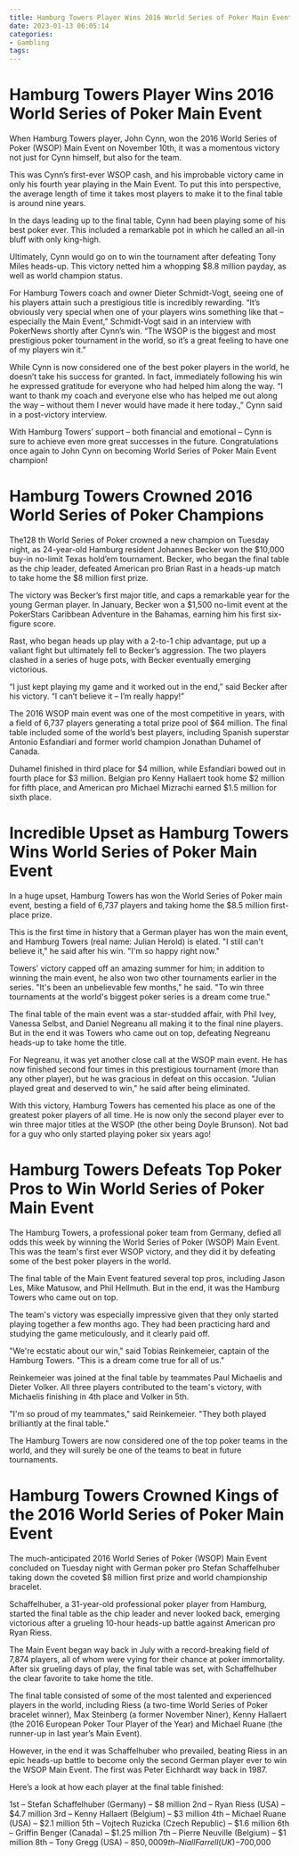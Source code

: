 ```yaml
---
title: Hamburg Towers Player Wins 2016 World Series of Poker Main Event
date: 2023-01-13 06:05:14
categories:
- Gambling
tags:
---
```



#  Hamburg Towers Player Wins 2016 World Series of Poker Main Event

When Hamburg Towers player, John Cynn, won the 2016 World Series of Poker (WSOP) Main Event on November 10th, it was a momentous victory not just for Cynn himself, but also for the team.

This was Cynn’s first-ever WSOP cash, and his improbable victory came in only his fourth year playing in the Main Event. To put this into perspective, the average length of time it takes most players to make it to the final table is around nine years.

In the days leading up to the final table, Cynn had been playing some of his best poker ever. This included a remarkable pot in which he called an all-in bluff with only king-high.

Ultimately, Cynn would go on to win the tournament after defeating Tony Miles heads-up. This victory netted him a whopping $8.8 million payday, as well as world champion status.

For Hamburg Towers coach and owner Dieter Schmidt-Vogt, seeing one of his players attain such a prestigious title is incredibly rewarding. “It’s obviously very special when one of your players wins something like that – especially the Main Event,” Schmidt-Vogt said in an interview with PokerNews shortly after Cynn’s win. “The WSOP is the biggest and most prestigious poker tournament in the world, so it’s a great feeling to have one of my players win it.”

While Cynn is now considered one of the best poker players in the world, he doesn’t take his success for granted. In fact, immediately following his win he expressed gratitude for everyone who had helped him along the way. “I want to thank my coach and everyone else who has helped me out along the way – without them I never would have made it here today.,” Cynn said in a post-victory interview.

With Hamburg Towers’ support – both financial and emotional – Cynn is sure to achieve even more great successes in the future. Congratulations once again to John Cynn on becoming World Series of Poker Main Event champion!

#  Hamburg Towers Crowned 2016 World Series of Poker Champions

The128 th World Series of Poker crowned a new champion on Tuesday night, as 24-year-old Hamburg resident Johannes Becker won the $10,000 buy-in no-limit Texas hold’em tournament. Becker, who began the final table as the chip leader, defeated American pro Brian Rast in a heads-up match to take home the $8 million first prize.

The victory was Becker’s first major title, and caps a remarkable year for the young German player. In January, Becker won a $1,500 no-limit event at the PokerStars Caribbean Adventure in the Bahamas, earning him his first six-figure score.

Rast, who began heads up play with a 2-to-1 chip advantage, put up a valiant fight but ultimately fell to Becker’s aggression. The two players clashed in a series of huge pots, with Becker eventually emerging victorious.

“I just kept playing my game and it worked out in the end,” said Becker after his victory. “I can’t believe it – I’m really happy!”

The 2016 WSOP main event was one of the most competitive in years, with a field of 6,737 players generating a total prize pool of $64 million. The final table included some of the world’s best players, including Spanish superstar Antonio Esfandiari and former world champion Jonathan Duhamel of Canada.

Duhamel finished in third place for $4 million, while Esfandiari bowed out in fourth place for $3 million. Belgian pro Kenny Hallaert took home $2 million for fifth place, and American pro Michael Mizrachi earned $1.5 million for sixth place.

#  Incredible Upset as Hamburg Towers Wins World Series of Poker Main Event

In a huge upset, Hamburg Towers has won the World Series of Poker main event, besting a field of 6,737 players and taking home the $8.5 million first-place prize.

This is the first time in history that a German player has won the main event, and Hamburg Towers (real name: Julian Herold) is elated. "I still can't believe it," he said after his win. "I'm so happy right now."

Towers' victory capped off an amazing summer for him; in addition to winning the main event, he also won two other tournaments earlier in the series. "It's been an unbelievable few months," he said. "To win three tournaments at the world's biggest poker series is a dream come true."

The final table of the main event was a star-studded affair, with Phil Ivey, Vanessa Selbst, and Daniel Negreanu all making it to the final nine players. But in the end it was Towers who came out on top, defeating Negreanu heads-up to take home the title.

For Negreanu, it was yet another close call at the WSOP main event. He has now finished second four times in this prestigious tournament (more than any other player), but he was gracious in defeat on this occasion. "Julian played great and deserved to win," he said after being eliminated.

With this victory, Hamburg Towers has cemented his place as one of the greatest poker players of all time. He is now only the second player ever to win three major titles at the WSOP (the other being Doyle Brunson). Not bad for a guy who only started playing poker six years ago!

#  Hamburg Towers Defeats Top Poker Pros to Win World Series of Poker Main Event

The Hamburg Towers, a professional poker team from Germany, defied all odds this week by winning the World Series of Poker (WSOP) Main Event. This was the team's first ever WSOP victory, and they did it by defeating some of the best poker players in the world.

The final table of the Main Event featured several top pros, including Jason Les, Mike Matusow, and Phil Hellmuth. But in the end, it was the Hamburg Towers who came out on top.

The team's victory was especially impressive given that they only started playing together a few months ago. They had been practicing hard and studying the game meticulously, and it clearly paid off.

"We're ecstatic about our win," said Tobias Reinkemeier, captain of the Hamburg Towers. "This is a dream come true for all of us."

Reinkemeier was joined at the final table by teammates Paul Michaelis and Dieter Volker. All three players contributed to the team's victory, with Michaelis finishing in 4th place and Volker in 5th.

"I'm so proud of my teammates," said Reinkemeier. "They both played brilliantly at the final table."

The Hamburg Towers are now considered one of the top poker teams in the world, and they will surely be one of the teams to beat in future tournaments.

#  Hamburg Towers Crowned Kings of the 2016 World Series of Poker Main Event

The much-anticipated 2016 World Series of Poker (WSOP) Main Event concluded on Tuesday night with German poker pro Stefan Schaffelhuber taking down the coveted $8 million first prize and world championship bracelet.

Schaffelhuber, a 31-year-old professional poker player from Hamburg, started the final table as the chip leader and never looked back, emerging victorious after a grueling 10-hour heads-up battle against American pro Ryan Riess.

The Main Event began way back in July with a record-breaking field of 7,874 players, all of whom were vying for their chance at poker immortality. After six grueling days of play, the final table was set, with Schaffelhuber the clear favorite to take home the title.

The final table consisted of some of the most talented and experienced players in the world, including Riess (a two-time World Series of Poker bracelet winner), Max Steinberg (a former November Niner), Kenny Hallaert (the 2016 European Poker Tour Player of the Year) and Michael Ruane (the runner-up in last year’s Main Event).

However, in the end it was Schaffelhuber who prevailed, beating Riess in an epic heads-up battle to become only the second German player ever to win the WSOP Main Event. The first was Peter Eichhardt way back in 1987.

Here’s a look at how each player at the final table finished:

1st – Stefan Schaffelhuber (Germany) – $8 million
2nd – Ryan Riess (USA) – $4.7 million
3rd – Kenny Hallaert (Belgium) – $3 million
4th – Michael Ruane (USA) – $2.1 million
5th – Vojtech Ruzicka (Czech Republic) – $1.6 million
6th – Griffin Benger (Canada) – $1.25 million
7th – Pierre Neuville (Belgium) – $1 million
8th – Tony Gregg (USA) – $850,000
9th – Niall Farrell (UK) -$700,000